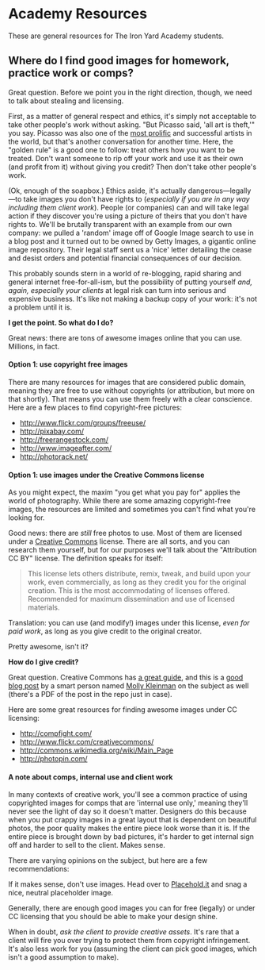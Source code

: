 Academy Resources
=================

These are general resources for The Iron Yard Academy students. 

## Where do I find good images for homework, practice work or comps? 

Great question. Before we point you in the right direction, though, we need to talk about stealing and licensing. 

First, as a matter of general respect and ethics, it's simply not acceptable to take other people's work without asking. "But Picasso said, 'all art is theft,'" you say. Picasso was also one of the [most prolific](http://www.guinnessworldrecords.com/records-10000/most-prolific-painter/) and successful artists in the world, but that's another conversation for another time. Here, the "golden rule" is a good one to follow: treat others how you want to be treated. Don't want someone to rip off your work and use it as their own (and profit from it) without giving you credit? Then don't take other people's work. 

(Ok, enough of the soapbox.) Ethics aside, it's actually dangerous—legally—to take images you don't have rights to (*especially if you are in any way including them client work*). People (or companies) can and will take legal action if they discover you're using a picture of theirs that you don't have rights to. We'll be brutally transparent with an example from our own company: we pulled a 'random' image off of Google Image search to use in a blog post and it turned out to be owned by Getty Images, a gigantic online image repository. Their legal staff sent us a 'nice' letter detailing the cease and desist orders and potential financial consequences of our decision. 

This probably sounds stern in a world of re-blogging, rapid sharing and general internet free-for-all-ism, but the possibility of putting yourself *and, again, especially your clients* at legal risk can turn into serious and expensive business. It's like not making a backup copy of your work: it's not a problem until it is. 

**I get the point. So what do I do?**

Great news: there are tons of awesome images online that you can use. Millions, in fact.

#### Option 1: use copyright free images

There are many resources for images that are considered public domain, meaning they are free to use without copyrights (or attribution, but more on that shortly). That means you can use them freely with a clear conscience. Here are a few places to find copyright-free pictures: 

- http://www.flickr.com/groups/freeuse/
- http://pixabay.com/
- http://freerangestock.com/
- http://www.imageafter.com/
- http://photorack.net/

#### Option 1: use images under the Creative Commons license 

As you might expect, the maxim "you get what you pay for" applies the world of photography. While there are some amazing copyright-free images, the resources are limited and sometimes you can't find what you're looking for. 

Good news: there are *still* free photos to use. Most of them are licensed under a [Creative Commons](http://creativecommons.org/licenses/) license. There are all sorts, and you can research them yourself, but for our purposes we'll talk about the "Attribution CC BY" license. The definition speaks for itself: 

> This license lets others distribute, remix, tweak, and build upon your work, even commercially, as long as they credit you for the original creation. This is the most accommodating of licenses offered. Recommended for maximum dissemination and use of licensed materials.

Translation: you can use (and modify!) images under this license, *even for paid work*, as long as you give credit to the original creator. 

Pretty awesome, isn't it? 

**How do I give credit?**

Great question. Creative Commons has [a great guide](http://wiki.creativecommons.org/Marking/Users), and this is a [good blog post](http://mollykleinman.com/2008/08/15/cc-howto-1-how-to-attribute-a-creative-commons-licensed-work/) by a smart person named [Molly Kleinman](http://mollykleinman.com/hi-there/) on the subject as well (there's a PDF of the post in the repo just in case). 

Here are some great resources for finding awesome images under CC licensing: 

- http://compfight.com/
- http://www.flickr.com/creativecommons/
- http://commons.wikimedia.org/wiki/Main_Page
- http://photopin.com/

#### A note about comps, internal use and client work

In many contexts of creative work, you'll see a common practice of using copyrighted images for comps that are 'internal use only,' meaning they'll never see the light of day so it doesn't matter. Designers do this because when you put crappy images in a great layout that is dependent on beautiful photos, the poor quality makes the entire piece look worse than it is. If the entire piece is brought down by bad pictures, it's harder to get internal sign off and harder to sell to the client. Makes sense.

There are varying opinions on the subject, but here are a few recommendations: 

If it makes sense, don't use images. Head over to [Placehold.it](http://placehold.it/) and snag a nice, neutral placeholder image. 

Generally, there are enough good images you can for free (legally) or under CC licensing that you should be able to make your design shine. 

When in doubt, *ask the client to provide creative assets*. It's rare that a client will fire you over trying to protect them from copyright infringement. It's also less work for you (assuming the client can pick good images, which isn't a good assumption to make). 